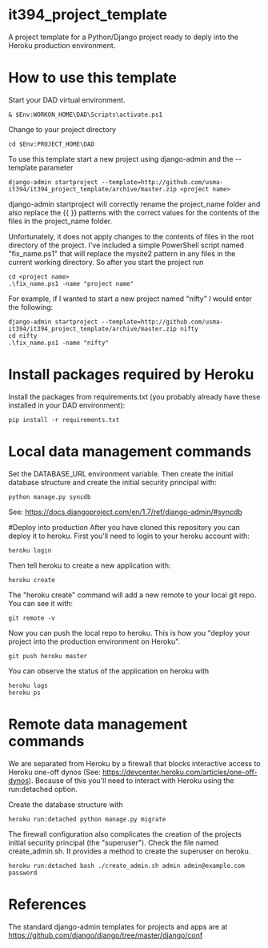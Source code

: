 # it394_project_template
A project template for a Python/Django project ready to deply into the Heroku production environment.

# How to use this template
Start your DAD virtual environment.
```
& $Env:WORKON_HOME\DAD\Scripts\activate.ps1
```
Change to your project directory
```
cd $Env:PROJECT_HOME\DAD
```

To use this template start a new project using django-admin and the --template parameter
```
django-admin startproject --template=http://github.com/usma-it394/it394_project_template/archive/master.zip <project name>
```
django-admin startproject will correctly rename the project_name folder and also replace the {{ }} patterns with the correct values for the contents of the files in the project_name folder.

Unfortunately, it does not apply changes to the contents of files in the root directory of the project.  I've included a simple PowerShell script named "fix_name.ps1" that will replace the mysite2 pattern in any files in the current working directory.  So after you start the project run
```
cd <project name>
.\fix_name.ps1 -name "project name"
```

For example, if I wanted to start a new project named "nifty" I would enter the following:
```
django-admin startproject --template=http://github.com/usma-it394/it394_project_template/archive/master.zip nifty
cd nifty
.\fix_name.ps1 -name "nifty"
```

# Install packages required by Heroku
Install the packages from requirements.txt (you probably already have these installed in your DAD environment):
```
pip install -r requirements.txt
```

# Local data management commands

Set the DATABASE_URL environment variable. Then create the initial database structure and create the initial security principal with:
```
python manage.py syncdb
```

See: https://docs.djangoproject.com/en/1.7/ref/django-admin/#syncdb


#Deploy into production
After you have cloned this repository you can deploy it to heroku.  First you'll need to login to your heroku account with:
```
heroku login
```
Then tell heroku to create a new application with:
```
heroku create
```
The "heroku create" command will add a new remote to your local git repo.  You can see it with:
```
git remote -v
```
Now you can push the local repo to heroku.  This is how you "deploy your project into the production environment on Heroku".
```
git push heroku master
```
You can observe the status of the application on heroku with
```
heroku logs
heroku ps
```

# Remote data management commands
We are separated from Heroku by a firewall that blocks interactive access to Heroku one-off dynos (See: https://devcenter.heroku.com/articles/one-off-dynos).  Because of this you'll need to interact with Heroku using the run:detached option.


Create the database structure with
```
heroku run:detached python manage.py migrate
```

The firewall configuration also complicates the creation of the projects initial security principal (the "superuser"). Check the file named create_admin.sh.  It provides a method to create the superuser on heroku.

```
heroku run:detached bash ./create_admin.sh admin admin@example.com password
```

# References
The standard django-admin templates for projects and apps are at https://github.com/django/django/tree/master/django/conf


